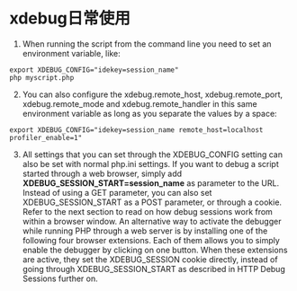 # xdebug日常使用

1. When running the script from the command line you need to set an environment variable, like:

```
export XDEBUG_CONFIG="idekey=session_name"
php myscript.php
```

2. You can also configure the xdebug.remote_host, xdebug.remote_port, xdebug.remote_mode and xdebug.remote_handler in this same environment variable as long as you separate the values by a space:

```
export XDEBUG_CONFIG="idekey=session_name remote_host=localhost profiler_enable=1"
```

3. All settings that you can set through the XDEBUG_CONFIG setting can also be set with normal php.ini settings.
If you want to debug a script started through a web browser, simply add **XDEBUG_SESSION_START=session_name** as parameter to the URL. Instead of using a GET parameter, you can also set XDEBUG_SESSION_START as a POST parameter, or through a cookie. Refer to the next section to read on how debug sessions work from within a browser window.
An alternative way to activate the debugger while running PHP through a web server is by installing one of the following four browser extensions. Each of them allows you to simply enable the debugger by clicking on one button. When these extensions are active, they set the XDEBUG_SESSION cookie directly, instead of going through XDEBUG_SESSION_START as described in HTTP Debug Sessions further on. 